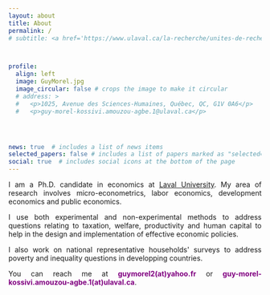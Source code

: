 ```yaml
---
layout: about
title: About
permalink: /
# subtitle: <a href='https://www.ulaval.ca/la-recherche/unites-de-recherche/centres-de-recherche-reconnus/centre-de-recherche-sur-les-risques-les-enjeux-economiques-et-les-politiques-publiques-crrep'>Affiliations</a>. Address. Contacts. Moto. Etc.



profile:
  align: left
  image: GuyMorel.jpg
  image_circular: false # crops the image to make it circular
  # address: >
  #   <p>1025, Avenue des Sciences-Humaines, Québec, QC, G1V 0A6</p>
  #   <p>guy-morel-kossivi.amouzou-agbe.1@ulaval.ca</p>




news: true  # includes a list of news items
selected_papers: false # includes a list of papers marked as "selected={true}"
social: true  # includes social icons at the bottom of the page
---
```

<p align="justify">
I am a Ph.D. candidate in economics at <a href="https://www.fss.ulaval.ca/economique" target="_blank">Laval University</a>. My area of research involves micro-econometrics, labor economics, development economics and public economics.
</p>

<p align="justify">
I use  both experimental and non-experimental methods to address
questions relating to taxation, welfare, productivity and human capital to help in the design
and implementation of effective economic policies.
</p>

<p align="justify">
I also work on national representative households' surveys to address poverty and inequality questions in developping countries.
</p>

<p align="justify">
You can reach me at <b style="color:purple">guymorel2(at)yahoo.fr</b> or <b style="color:purple">guy-morel-kossivi.amouzou-agbe.1(at)ulaval.ca</b>.
</p>




<!-- Write your biography here. Tell the world about yourself. Link to your favorite [subreddit](http://reddit.com). You can put a picture in, too. The code is already in, just name your picture `prof_pic.jpg` and put it in the `img/` folder.

Put your address / P.O. box / other info right below your picture. You can also disable any these elements by editing `profile` property of the YAML header of your `_pages/about.md`. Edit `_bibliography/papers.bib` and Jekyll will render your [publications page](/al-folio/publications/) automatically.

Link to your social media connections, too. This theme is set up to use [Font Awesome icons](http://fortawesome.github.io/Font-Awesome/) and [Academicons](https://jpswalsh.github.io/academicons/), like the ones below. Add your Facebook, Twitter, LinkedIn, Google Scholar, or just disable all of them. -->
